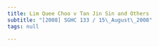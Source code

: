 ```yaml
---
title: Lim Quee Choo v Tan Jin Sin and Others
subtitle: "[2008] SGHC 133 / 15\_August\_2008"
tags: null

---
```


